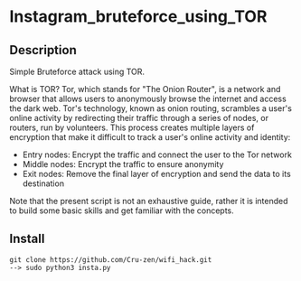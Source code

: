 # Instagram_bruteforce_using_TOR
## Description
Simple Bruteforce attack using TOR.

What is TOR?
Tor, which stands for "The Onion Router", is a network and browser that allows users to anonymously browse the internet and access the dark web. Tor's technology, known as onion routing, scrambles a user's online activity by redirecting their traffic through a series of nodes, or routers, run by volunteers. This process creates multiple layers of encryption that make it difficult to track a user's online activity and identity: 
* Entry nodes: Encrypt the traffic and connect the user to the Tor network 
* Middle nodes: Encrypt the traffic to ensure anonymity 
* Exit nodes: Remove the final layer of encryption and send the data to its destination

Note that the present script is not an exhaustive guide, rather it is intended to build some basic skills and get familiar with the concepts.

## Install

```
git clone https://github.com/Cru-zen/wifi_hack.git
--> sudo python3 insta.py

```
